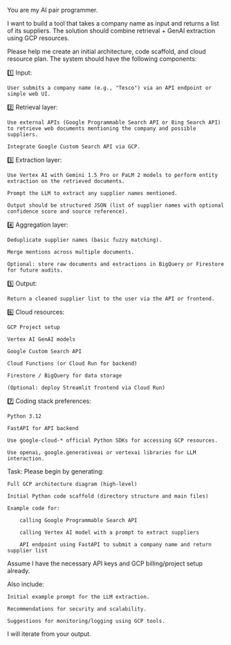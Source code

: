 
You are my AI pair programmer.

I want to build a tool that takes a company name as input and returns a list of its suppliers. The solution should combine retrieval + GenAI extraction using GCP resources.

Please help me create an initial architecture, code scaffold, and cloud resource plan. The system should have the following components:

1️⃣ Input:

    User submits a company name (e.g., "Tesco") via an API endpoint or simple web UI.

2️⃣ Retrieval layer:

    Use external APIs (Google Programmable Search API or Bing Search API) to retrieve web documents mentioning the company and possible suppliers.

    Integrate Google Custom Search API via GCP.

3️⃣ Extraction layer:

    Use Vertex AI with Gemini 1.5 Pro or PaLM 2 models to perform entity extraction on the retrieved documents.

    Prompt the LLM to extract any supplier names mentioned.

    Output should be structured JSON (list of supplier names with optional confidence score and source reference).

4️⃣ Aggregation layer:

    Deduplicate supplier names (basic fuzzy matching).

    Merge mentions across multiple documents.

    Optional: store raw documents and extractions in BigQuery or Firestore for future audits.

5️⃣ Output:

    Return a cleaned supplier list to the user via the API or frontend.

6️⃣ Cloud resources:

    GCP Project setup

    Vertex AI GenAI models

    Google Custom Search API

    Cloud Functions (or Cloud Run for backend)

    Firestore / BigQuery for data storage

    (Optional: deploy Streamlit frontend via Cloud Run)

7️⃣ Coding stack preferences:

    Python 3.12

    FastAPI for API backend

    Use google-cloud-* official Python SDKs for accessing GCP resources.

    Use openai, google.generativeai or vertexai libraries for LLM interaction.

Task:
Please begin by generating:

    Full GCP architecture diagram (high-level)

    Initial Python code scaffold (directory structure and main files)

    Example code for:

        calling Google Programmable Search API

        calling Vertex AI model with a prompt to extract suppliers

        API endpoint using FastAPI to submit a company name and return supplier list

Assume I have the necessary API keys and GCP billing/project setup already.

Also include:

    Initial example prompt for the LLM extraction.

    Recommendations for security and scalability.

    Suggestions for monitoring/logging using GCP tools.

I will iterate from your output.
